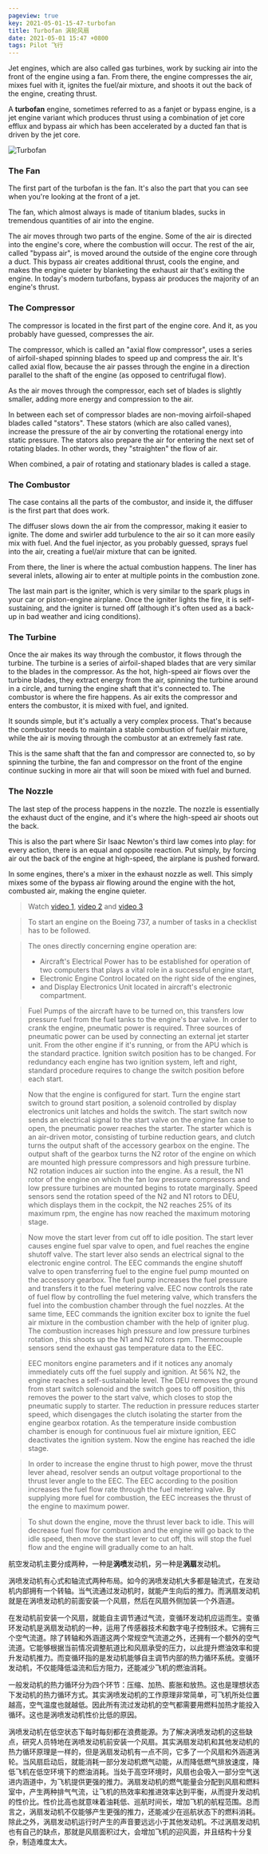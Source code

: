 ```yaml
---
pageview: true
key: 2021-05-01-15-47-turbofan
title: Turbofan 涡轮风扇
date: 2021-05-01 15:47 +0800
tags: Pilot 飞行
---
```


Jet engines, which are also called gas turbines, work by sucking air into the front of the engine using a fan. From there, the engine compresses the air, mixes fuel with it, ignites the fuel/air mixture, and shoots it out the back of the engine, creating thrust.

A **turbofan** engine, sometimes referred to as a fanjet or bypass engine, is a jet engine variant which produces thrust using a combination of jet core efflux and bypass air which has been accelerated by a ducted fan that is driven by the jet core.

![Turbofan](/assets/images/turbofan.jpg)

### The Fan

The first part of the turbofan is the fan. It's also the part that you can see when you're looking at the front of a jet.

The fan, which almost always is made of titanium blades, sucks in tremendous quantities of air into the engine.

The air moves through two parts of the engine. Some of the air is directed into the engine's core, where the combustion will occur. The rest of the air, called "bypass air", is moved around the outside of the engine core through a duct. This bypass air creates additional thrust, cools the engine, and makes the engine quieter by blanketing the exhaust air that's exiting the engine. In today's modern turbofans, bypass air produces the majority of an engine's thrust.

### The Compressor

The compressor is located in the first part of the engine core. And it, as you probably have guessed, compresses the air.

The compressor, which is called an "axial flow compressor", uses a series of airfoil-shaped spinning blades to speed up and compress the air. It's called axial flow, because the air passes through the engine in a direction parallel to the shaft of the engine (as opposed to centrifugal flow).

As the air moves through the compressor, each set of blades is slightly smaller, adding more energy and compression to the air.

In between each set of compressor blades are non-moving airfoil-shaped blades called "stators". These stators (which are also called vanes), increase the pressure of the air by converting the rotational energy into static pressure. The stators also prepare the air for entering the next set of rotating blades. In other words, they "straighten" the flow of air.

When combined, a pair of rotating and stationary blades is called a stage.

### The Combustor

The case contains all the parts of the combustor, and inside it, the diffuser is the first part that does work.

The diffuser slows down the air from the compressor, making it easier to ignite. The dome and swirler add turbulence to the air so it can more easily mix with fuel. And the fuel injector, as you probably guessed, sprays fuel into the air, creating a fuel/air mixture that can be ignited.

From there, the liner is where the actual combustion happens. The liner has several inlets, allowing air to enter at multiple points in the combustion zone.

The last main part is the igniter, which is very similar to the spark plugs in your car or piston-engine airplane. Once the igniter lights the fire, it is self-sustaining, and the igniter is turned off (although it's often used as a back-up in bad weather and icing conditions).

### The Turbine

Once the air makes its way through the combustor, it flows through the turbine. The turbine is a series of airfoil-shaped blades that are very similar to the blades in the compressor. As the hot, high-speed air flows over the turbine blades, they extract energy from the air, spinning the turbine around in a circle, and turning the engine shaft that it's connected to.
The combustor is where the fire happens. As air exits the compressor and enters the combustor, it is mixed with fuel, and ignited.

It sounds simple, but it's actually a very complex process. That's because the combustor needs to maintain a stable combustion of fuel/air mixture, while the air is moving through the combustor at an extremely fast rate.

This is the same shaft that the fan and compressor are connected to, so by spinning the turbine, the fan and compressor on the front of the engine continue sucking in more air that will soon be mixed with fuel and burned.

### The Nozzle

The last step of the process happens in the nozzle. The nozzle is essentially the exhaust duct of the engine, and it's where the high-speed air shoots out the back.

This is also the part where Sir Isaac Newton's third law comes into play: for every action, there is an equal and opposite reaction. Put simply, by forcing air out the back of the engine at high-speed, the airplane is pushed forward.

In some engines, there's a mixer in the exhaust nozzle as well. This simply mixes some of the bypass air flowing around the engine with the hot, combusted air, making the engine quieter.

> Watch [video 1](https://www.youtube.com/watch?v=0OgEbs3ovOw), [video 2](https://youtu.be/AdCcbBhondA) and [video 3](https://youtu.be/5LKq9mEvJbs)

> To start an engine on the Boeing 737, a number of tasks in a checklist has to be followed.

> The ones directly concerning engine operation are:
> - Aircraft's Electrical Power has to be established for operation of two computers that plays a vital role in a successful engine start,
> - Electronic Engine Control located on the right side of the engines,
> - and Display Electronics Unit located in aircraft's electronic compartment.

> Fuel Pumps of the aircraft have to be turned on, this transfers low pressure fuel from the fuel tanks to the engine's bar valve. In order to crank the engine, pneumatic power is required. Three sources of pneumatic power can be used by connecting an external jet starter unit. From the other engine if it's running, or from the APU which is the standard practice.
> Ignition switch position has to be changed. For redundancy each engine has two ignition system, left and right, standard procedure requires to change the switch position before each start.

> Now that the engine is configured for start. Turn the engine start switch to ground start position, a solenoid controlled by display electronics unit latches and holds the switch. The start switch now sends an electrical signal to the start valve on the engine fan case to open, the pneumatic power reaches the starter.
> The starter which is an air-driven motor, consisting of turbine reduction gears, and clutch turns the output shaft of the accessory gearbox on the engine. The output shaft of the gearbox turns the N2 rotor of the engine on which are mounted high pressure compressors and high pressure turbine.
> N2 rotation induces air suction into the engine. As a result, the N1 rotor of the engine on which the fan low pressure compressors and low pressure turbines are mounted begins to rotate marginally.
> Speed sensors send the rotation speed of the N2 and N1 rotors to DEU,  which displays them in the cockpit, the N2 reaches 25% of its maximum rpm, the engine has now reached the maximum motoring stage.

> Now move the start lever from cut off to idle position. The start lever causes engine fuel spar valve to open, and fuel reaches the engine shutoff valve. The start lever also sends an electrical signal to the electronic engine control.
> The EEC commands the engine shutoff valve to open transferring fuel to the engine fuel pump mounted on the accessory gearbox. The fuel pump increases the fuel pressure and transfers it to the fuel metering valve.
> EEC now controls the rate of fuel flow by controlling the fuel metering valve, which transfers the fuel into the combustion chamber through the fuel nozzles. At the same time, EEC commands the ignition exciter box to ignite the fuel air mixture in the combustion chamber with the help of igniter plug.
> The combustion increases high pressure and low pressure turbines rotation , this shoots up the N1 and N2 rotors rpm. Thermocouple sensors send the exhaust gas temperature data to the EEC.

> EEC monitors engine parameters and if it notices any anomaly immediately cuts off the fuel supply and ignition. At 56% N2, the engine reaches a self-sustainable level. The DEU removes the ground from start switch solenoid and the switch goes to off position, this removes the power to the start valve, which closes to stop the pneumatic supply to starter.
> The reduction in pressure reduces starter speed, which disengages the clutch isolating the starter from the engine gearbox rotation. As the temperature inside combustion chamber is enough for continuous fuel air mixture ignition, EEC deactivates the ignition system. Now the engine has reached the idle stage.

> In order to increase the engine thrust to high power, move the thrust lever ahead, resolver sends an output voltage proportional to the thrust lever angle to the EEC.
> The EEC according to the position increases the fuel flow rate through the fuel metering valve. By supplying more fuel for combustion, the EEC increases the thrust of the engine to maximum power.

> To shut down the engine, move the thrust lever back to idle. This will decrease fuel flow for combustion and the engine will go back to the idle speed, then move the start lever to cut off, this will stop the fuel flow and the engine will gradually come to an halt.

航空发动机主要分成两种，一种是**涡喷**发动机，另一种是**涡扇**发动机。

涡喷发动机有心式和轴流式两种布局。如今的涡喷发动机大多都是轴流式，在发动机内部拥有一个转轴。当气流通过发动机时，就能产生向后的推力。而涡扇发动机就是在涡喷发动机的前面安装一个风扇，然后在风扇外侧加装一个外涵道。

在发动机前安装一个风扇，就能自主调节通过气流，变循环发动机应运而生。变循环发动机是涡扇发动机的一种，运用了传感器技术和数字电子控制技术。它拥有三个空气流道。除了转轴和外涵道这两个常规空气流道之外，还拥有一个额外的空气流道。它能够根据当前情况调整航道比和风扇承受的压力，以此提升燃油效率和提升发动机推力。而变循环指的是发动机能够自主调节内部的热力循环系统。变循环发动机，不仅能降低溢流和后方阻力，还能减少飞机的燃油消耗。

一般发动机的热力循环分为四个环节：压缩、加热、膨胀和放热。这也是理想状态下发动机的热力循环方式。其实涡喷发动机的工作原理非常简单，可飞机所处位置越高，空气温度也就越低。因此所有流过发动机的空气都需要用燃料加热才能投入循环。这也是涡喷发动机性价比低的原因。

涡喷发动机在低空状态下每时每刻都在浪费能源。为了解决涡喷发动机的这些缺点，研究人员特地在涡喷发动机前安装一个风扇。其实涡扇发动机和其他发动机的热力循环原理是一样的，但是涡扇发动机有一点不同，它多了一个风扇和外涵道涡轮。当风扇启动后，就能消耗一部分发动机燃气动能，从而降低燃气排放速度，降低飞机在低空环境下的燃油消耗。当处于高空环境时，风扇也会吸入一部分空气送进内涵道中，为飞机提供更强的推力。涡扇发动机的燃气能量会分配到风扇和燃料室中，产生两种排气气流，让飞机的热效率和推进效率达到平衡，从而提升发动机的性价比。性价比高也就意味着油耗低、巡航时间长，增加飞机的航程范围。总而言之，涡扇发动机不仅能够产生更强的推力，还能减少在巡航状态下的燃料消耗。除此之外，涡扇发动机运行时产生的声音要远远小于其他发动机。不过涡扇发动机也有自己的缺点，那就是风扇面积过大，会增加飞机的迎风面，并且结构十分复杂，制造难度太大。

<!--more-->
